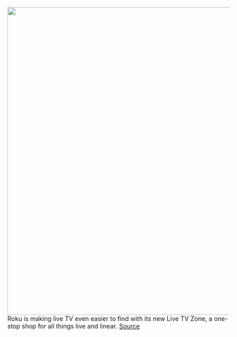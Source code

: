 <img src='https://cdn.vox-cdn.com/thumbor/XVsBEpfO8gBPgp6wmBKq9HwVjw4=/0x0:1200x628/1200x800/filters:focal(504x218:696x410)/cdn.vox-cdn.com/uploads/chorus_image/image/70374760/Live_TV_Zone_LHN.0.jpg' width='700px' /><br/>
Roku is making live TV even easier to find with its new Live TV Zone, a one-stop shop for all things live and linear.
<a href='https://www.theverge.com/2022/1/11/22877318/roku-live-tv-zone'> Source <a/>